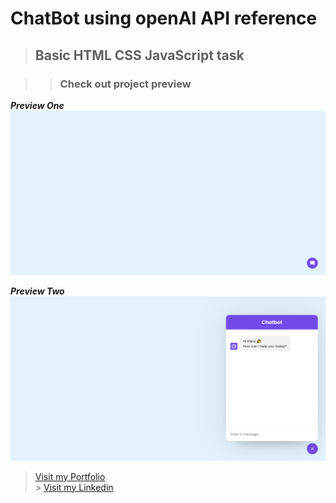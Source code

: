 # ChatBot using openAI API reference

> ## Basic HTML CSS JavaScript task

> > ### Check out project preview

**_Preview One_**
![Image1](/previews/scrnli_8_31_2023_8-25-59%20PM.png)

**_Preview Two_**
![Image2](/previews/scrnli_8_31_2023_8-26-24%20PM.png)

> [Visit my Portfolio](https://sroy-portfolio.netlify.app "My Portfolio Website") <br> > [Visit my Linkedin](https://www.linkedin.com/in/souvik-roy-252191270 "My Linkedin Profile")
